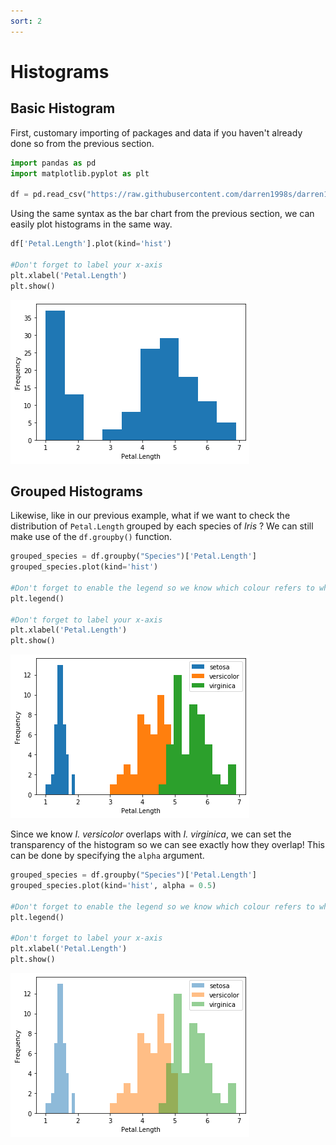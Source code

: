 ```yaml
---
sort: 2
---
```


# Histograms

## Basic Histogram

First, customary importing of packages and data if you haven't already done so from the previous section.


```python
import pandas as pd
import matplotlib.pyplot as plt

df = pd.read_csv("https://raw.githubusercontent.com/darren1998s/darren1998s.github.io/main/iris.csv")
```

Using the same syntax as the bar chart from the previous section, we can easily plot histograms in the same way.


```python
df['Petal.Length'].plot(kind='hist')

#Don't forget to label your x-axis
plt.xlabel('Petal.Length')
plt.show()
```


    
![png](https://raw.githubusercontent.com/darren1998s/darren1998s.github.io/main/assets/images/tfi/pandas/exploratory/output_3_0.png)
    


## Grouped Histograms

Likewise, like in our previous example, what if we want to check the distribution of `Petal.Length` grouped by each species of _Iris_ ? We can still make use of the `df.groupby()` function.


```python
grouped_species = df.groupby("Species")['Petal.Length']
grouped_species.plot(kind='hist')

#Don't forget to enable the legend so we know which colour refers to which species!
plt.legend()

#Don't forget to label your x-axis
plt.xlabel('Petal.Length')
plt.show()
```


    
![png](https://raw.githubusercontent.com/darren1998s/darren1998s.github.io/main/assets/images/tfi/pandas/exploratory/output_6_0.png)
    


Since we know _I. versicolor_ overlaps with _I. virginica_, we can set the transparency of the histogram so we can see exactly how they overlap! This can be done by specifying the `alpha` argument.


```python
grouped_species = df.groupby("Species")['Petal.Length']
grouped_species.plot(kind='hist', alpha = 0.5)

#Don't forget to enable the legend so we know which colour refers to which species!
plt.legend()

#Don't forget to label your x-axis
plt.xlabel('Petal.Length')
plt.show()
```


    
![png](https://raw.githubusercontent.com/darren1998s/darren1998s.github.io/main/assets/images/tfi/pandas/exploratory/output_8_0.png)
    

